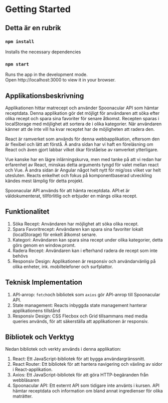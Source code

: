 # Getting Started

## Detta är en rubrik 

### `npm install`
Installs the necessary dependencies

### `npm start`
Runs the app in the development mode.\
Open http://localhost:3000 to view it in your browser.

## Applikationsbeskrivning

Applikationen hittar matrecept och använder Spoonacular API som hämtar receptdata. Denna applikation gör det möjligt för användaren att söka efter olika recept och spara sina favoriter för senare åtkomst. Recepten sparas i localStorage med möjlighet att sortera de i olika kategorier. När användaren känner att de inte vill ha kvar receptet har de möjligheten att radera den. 

React är ramverket som används för denna webbapplikation, eftersom den är flexibel och lätt att förstå. Å andra sidan har vi haft en föreläsning om React och även gjort labbar vilket ökar förståelse av ramverket ytterligare. 


Vue kanske har en lägre inlärningskurva, men med tanke på att vi redan har erfarenhet av React, minskas detta arguments tyngd för valet mellan react och Vue. Å andra sidan är Angular något helt nytt för mig/oss vilket var helt utesluten. Reacts enkelhet och fokus på komponentbaserad utveckling kändes mest lämplig för detta projekt. 

Spoonacular API används för att hämta receptdata. API:et är väldokumenterat, tillförlitlig och erbjuder en mängs olika recept. 

## Funktionalitet
1. Söka Recept: Användaren har möjlighet att söka olika recept.
2. Spara Favoritrecept: Användaren kan spara sina favoriter lokalt (localStorage) för enkelt åtkomst senare.
3. Kategori: Användaren kan spara sina recept under olika kategorier, detta görs genom en window.promt.
4. Radera Recept: Användaren kan i efterhand radera de recept som inte behövs
5. Responsiv Design: Applikationen är responsiv och användarvänlig på olika enheter, ink. mobiltelefoner och surfplattor. 

## Teknisk Implementation
1. API-anrop: `fetch`och bibliotek som `axios` gör API-anrop till Spoonacular API.
2. State management: Reacts inbyggda state management hanterar applikationens tillstånd 
3. Responsiv Design: CSS Flecbox och Grid tillsammans med media queries används, för att säkerställa att applikationen är responsiv. 

## Bibliotek och Verktyg 
Nedan bibliotek och verkty används i denna applikation: 
1. React: Ett JavaScript-bibliotek för att bygga användargränssnitt. 
2. React Router: Ett bibliotek för att hantera navigering och växling av sidor i React-applikation.
3. Axios: Ett JavaScript-bibliotek för att göra HTTP-begäranden från webbläsaren
4. Spoonacular API: Ett externt API som tidigare inte använts i kursen. API hämtar receptdata och information om bland annat ingredienser för olika maträtter. 